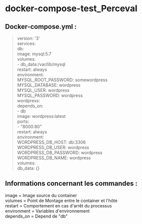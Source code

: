 # docker-compose-test_Perceval

## Docker-compose.yml :

>version: '3'  
services:  
  db:  
    image: mysql:5.7  
    volumes:  
      - db_data:/var/lib/mysql  
    restart: always  
    environment:  
      MYSQL_ROOT_PASSWORD: somewordpress  
      MYSQL_DATABASE: wordpress  
     MYSQL_USER: wordpress  
      MYSQL_PASSWORD: wordpress  
 > wordpress:  
    depends_on:  
      - db  
    image: wordpress:latest  
   ports:  
      - "8000:80"  
    restart: always  
    environment:  
      WORDPRESS_DB_HOST: db:3306  
      WORDPRESS_DB_USER: wordpress  
      WORDPRESS_DB_PASSWORD: wordpress  
      WORDPRESS_DB_NAME: wordpress  
> volumes:  
  db_data: {}  

## Informations concernant les commandes : 

image = Image source du container  
volumes = Point de Montage entre le container et l'hôte  
restart = Comportement en cas d'arrêt du processus  
environment = Variables d'environnement  
depends_on = Depend de "db"  
